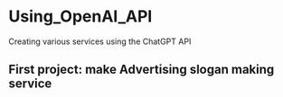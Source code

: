 # Using_OpenAI_API
Creating various services using the ChatGPT API
## First project: make Advertising slogan making service
